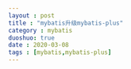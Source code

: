 ```yaml
---
layout : post
title : "mybatis升级mybatis-plus"
category : mybatis
duoshuo: true
date : 2020-03-08
tags : [mybatis,mybatis-plus]
---
```


